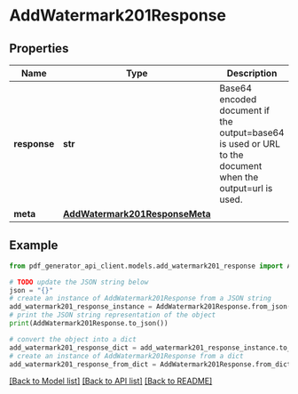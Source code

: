 # AddWatermark201Response


## Properties

Name | Type | Description | Notes
------------ | ------------- | ------------- | -------------
**response** | **str** | Base64 encoded document if the output&#x3D;base64 is used or URL to the document when the output&#x3D;url is used. | [optional] 
**meta** | [**AddWatermark201ResponseMeta**](AddWatermark201ResponseMeta.md) |  | [optional] 

## Example

```python
from pdf_generator_api_client.models.add_watermark201_response import AddWatermark201Response

# TODO update the JSON string below
json = "{}"
# create an instance of AddWatermark201Response from a JSON string
add_watermark201_response_instance = AddWatermark201Response.from_json(json)
# print the JSON string representation of the object
print(AddWatermark201Response.to_json())

# convert the object into a dict
add_watermark201_response_dict = add_watermark201_response_instance.to_dict()
# create an instance of AddWatermark201Response from a dict
add_watermark201_response_from_dict = AddWatermark201Response.from_dict(add_watermark201_response_dict)
```
[[Back to Model list]](../README.md#documentation-for-models) [[Back to API list]](../README.md#documentation-for-api-endpoints) [[Back to README]](../README.md)



